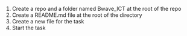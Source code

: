 1. Create a repo and a folder named Bwave_ICT at the root of the repo
2. Create a README.md file at the root of the directory
3. Create a new file for the task
4. Start the task
